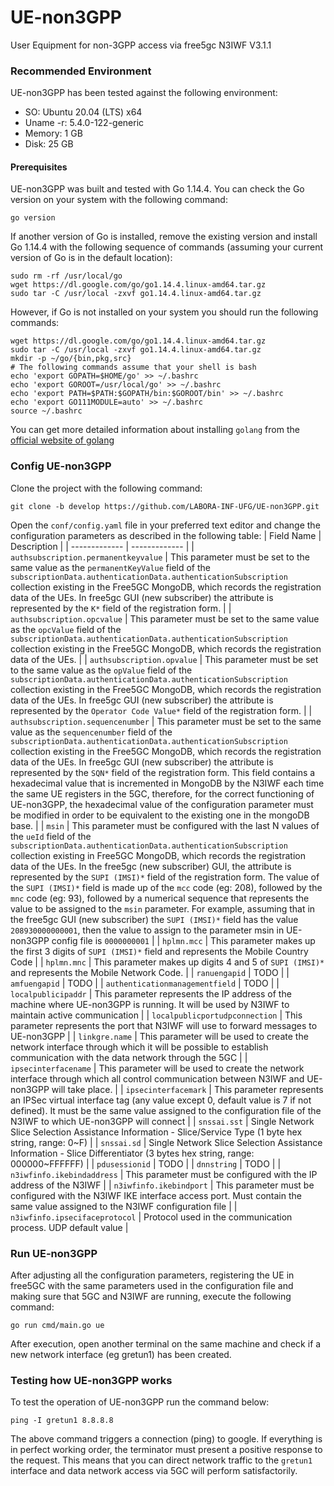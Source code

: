 # UE-non3GPP
User Equipment for non-3GPP access via free5gc N3IWF V3.1.1

### Recommended Environment
UE-non3GPP has been tested against the following environment:
* SO: Ubuntu 20.04 (LTS) x64
* Uname -r: 5.4.0-122-generic
* Memory: 1 GB
* Disk: 25 GB

#### Prerequisites
UE-non3GPP was built and tested with Go 1.14.4. You can check the Go version on your system with the following command:
```
go version
```
If another version of Go is installed, remove the existing version and install Go 1.14.4 with the following sequence of commands (assuming your current version of Go is in the default location):
```
sudo rm -rf /usr/local/go
wget https://dl.google.com/go/go1.14.4.linux-amd64.tar.gz
sudo tar -C /usr/local -zxvf go1.14.4.linux-amd64.tar.gz
```
However, if Go is not installed on your system you should run the following commands:
```
wget https://dl.google.com/go/go1.14.4.linux-amd64.tar.gz
sudo tar -C /usr/local -zxvf go1.14.4.linux-amd64.tar.gz
mkdir -p ~/go/{bin,pkg,src}
# The following commands assume that your shell is bash
echo 'export GOPATH=$HOME/go' >> ~/.bashrc
echo 'export GOROOT=/usr/local/go' >> ~/.bashrc
echo 'export PATH=$PATH:$GOPATH/bin:$GOROOT/bin' >> ~/.bashrc
echo 'export GO111MODULE=auto' >> ~/.bashrc
source ~/.bashrc
```
You can get more detailed information about installing ```golang``` from the [official website of golang](https://go.dev/doc/install)


### Config UE-non3GPP
Clone the project with the following command:
```
git clone -b develop https://github.com/LABORA-INF-UFG/UE-non3GPP.git 
```

Open the ```conf/config.yaml``` file in your preferred text editor and change the configuration parameters as described in the following table:
| Field Name  |  Description |
| ------------- | ------------- |
| `authsubscription.permanentkeyvalue`  | This parameter must be set to the same value as the `permanentKeyValue` field of the `subscriptionData.authenticationData.authenticationSubscription` collection existing in the Free5GC MongoDB, which records the registration data of the UEs. In free5gc GUI (new subscriber) the attribute is represented by the `K*` field of the registration form.  |
| `authsubscription.opcvalue`  | This parameter must be set to the same value as the `opcValue` field of the `subscriptionData.authenticationData.authenticationSubscription` collection existing in the Free5GC MongoDB, which records the registration data of the UEs.  |
| `authsubscription.opvalue`  | This parameter must be set to the same value as the `opValue` field of the `subscriptionData.authenticationData.authenticationSubscription` collection existing in the Free5GC MongoDB, which records the registration data of the UEs. In free5gc GUI (new subscriber) the attribute is represented by the `Operator Code Value*` field of the registration form.  |
| `authsubscription.sequencenumber`  | This parameter must be set to the same value as the `sequencenumber` field of the `subscriptionData.authenticationData.authenticationSubscription` collection existing in the Free5GC MongoDB, which records the registration data of the UEs. In free5gc GUI (new subscriber) the attribute is represented by the `SQN*` field of the registration form. This field contains a hexadecimal value that is incremented in MongoDB by the N3IWF each time the same UE registers in the 5GC, therefore, for the correct functioning of UE-non3GPP, the hexadecimal value of the configuration parameter must be modified in order to be equivalent to the existing one in the mongoDB base. |
| `msin`  | This parameter must be configured with the last N values of the `ueId` field of the `subscriptionData.authenticationData.authenticationSubscription` collection existing in Free5GC MongoDB, which records the registration data of the UEs. In the free5gc (new subscriber) GUI, the attribute is represented by the `SUPI (IMSI)*` field of the registration form. The value of the `SUPI (IMSI)*` field is made up of the `mcc` code (eg: 208), followed by the `mnc` code (eg: 93), followed by a numerical sequence that represents the value to be assigned to the `msin` parameter. For example, assuming that in the free5gc GUI (new subscriber) the `SUPI (IMSI)*` field has the value `208930000000001`, then the value to assign to the parameter msin in UE-non3GPP config file is `0000000001`  |
| `hplmn.mcc`  | This parameter makes up the first 3 digits of `SUPI (IMSI)*` field and represents the Mobile Country Code |
| `hplmn.mnc`  | This parameter makes up digits 4 and 5 of `SUPI (IMSI)*` and represents the Mobile Network Code.  |
| `ranuengapid`  | TODO  |
| `amfuengapid`  | TODO  |
| `authenticationmanagementfield`  | TODO  |
| `localpublicipaddr`  | This parameter represents the IP address of the machine where UE-non3GPP is running. It will be used by N3IWF to maintain active communication  |
| `localpublicportudpconnection`  | This parameter represents the port that N3IWF will use to forward messages to UE-non3GPP  |
| `linkgre.name`  | This parameter will be used to create the network interface through which it will be possible to establish communication with the data network through the 5GC  |
| `ipsecinterfacename`  | This parameter will be used to create the network interface through which all control communication between N3IWF and UE-non3GPP will take place.  |
| `ipsecinterfacemark`  | This parameter represents an IPSec virtual interface tag (any value except 0, default value is 7 if not defined). It must be the same value assigned to the configuration file of the N3IWF to which UE-non3GPP will connect  |
| `snssai.sst`  | Single Network Slice Selection Assistance Information - Slice/Service Type (1 byte hex string, range: 0~F)  |
| `snssai.sd`  | Single Network Slice Selection Assistance Information - Slice Differentiator (3 bytes hex string, range: 000000~FFFFFF)  |
| `pdusessionid`  | TODO  |
| `dnnstring`  | TODO  |
| `n3iwfinfo.ikebindaddress`  | This parameter must be configured with the IP address of the N3IWF  |
| `n3iwfinfo.ikebindport`  | This parameter must be configured with the N3IWF IKE interface access port. Must contain the same value assigned to the N3IWF configuration file  |
| `n3iwfinfo.ipsecifaceprotocol`  | Protocol used in the communication process. UDP default value  |


### Run UE-non3GPP
After adjusting all the configuration parameters, registering the UE in free5GC with the same parameters used in the configuration file and making sure that 5GC and N3IWF are running, execute the following command:

```
go run cmd/main.go ue
```
After execution, open another terminal on the same machine and check if a new network interface (eg gretun1) has been created.

### Testing how UE-non3GPP works
To test the operation of UE-non3GPP run the command below:
```
ping -I gretun1 8.8.8.8
```
The above command triggers a connection (ping) to google. If everything is in perfect working order, the terminator must present a positive response to the request. This means that you can direct network traffic to the `gretun1` interface and data network access via 5GC will perform satisfactorily.